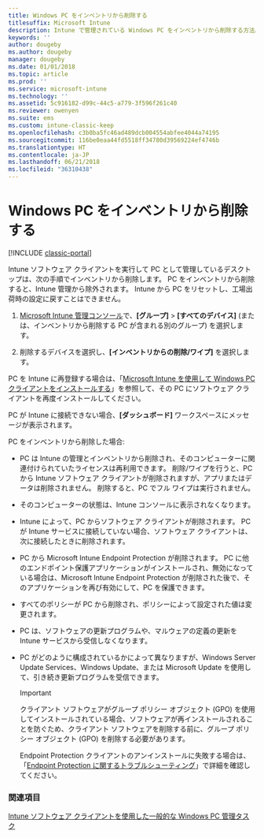 ```yaml
---
title: Windows PC をインベントリから削除する
titlesuffix: Microsoft Intune
description: Intune で管理されている Windows PC をインベントリから削除する方法。
keywords: ''
author: dougeby
ms.author: dougeby
manager: dougeby
ms.date: 01/01/2018
ms.topic: article
ms.prod: ''
ms.service: microsoft-intune
ms.technology: ''
ms.assetid: 5c916182-d99c-44c5-a779-3f596f261c40
ms.reviewer: owenyen
ms.suite: ems
ms.custom: intune-classic-keep
ms.openlocfilehash: c3b0ba5fc46ad489dcb004554abfee4044a74195
ms.sourcegitcommit: 116be0eaa44fd5518ff34780d39569224ef4746b
ms.translationtype: HT
ms.contentlocale: ja-JP
ms.lasthandoff: 06/21/2018
ms.locfileid: "36310438"
---
```

# <a name="retire-a-windows-pc"></a>Windows PC をインベントリから削除する

[!INCLUDE [classic-portal](includes/classic-portal.md)]

Intune ソフトウェア クライアントを実行して PC として管理しているデスクトップは、次の手順でインベントリから削除します。 PC をインベントリから削除すると、Intune 管理から除外されます。 Intune から PC をリセットし、工場出荷時の設定に戻すことはできません。

1.  [Microsoft Intune 管理コンソール](https://manage.microsoft.com/)で、**[グループ]** &gt; **[すべてのデバイス]** (または、インベントリから削除する PC が含まれる別のグループ) を選択します。

2.  削除するデバイスを選択し、**[インベントリからの削除/ワイプ]** を選択します。

PC を Intune に再登録する場合は、「[Microsoft Intune を使用して Windows PC クライアントをインストールする](install-the-windows-pc-client-with-microsoft-intune.md)」を参照して、その PC にソフトウェア クライアントを再度インストールしてください。

PC が Intune に接続できない場合、**[ダッシュボード]** ワークスペースにメッセージが表示されます。

PC をインベントリから削除した場合:

-   PC は Intune の管理とインベントリから削除され、そのコンピューターに関連付けられていたライセンスは再利用できます。 削除/ワイプを行うと、PC から Intune ソフトウェア クライアントが削除されますが、アプリまたはデータは削除されません。 削除すると、PC でフル ワイプは実行されません。

-   そのコンピューターの状態は、Intune コンソールに表示されなくなります。

-   Intune によって、PC からソフトウェア クライアントが削除されます。 PC が Intune サービスに接続していない場合、ソフトウェア クライアントは、次に接続したときに削除されます。

-   PC から Microsoft Intune Endpoint Protection が削除されます。 PC に他のエンドポイント保護アプリケーションがインストールされ、無効になっている場合は、Microsoft Intune Endpoint Protection が削除された後で、そのアプリケーションを再び有効にして、PC を保護できます。

-   すべてのポリシーが PC から削除され、ポリシーによって設定された値は変更されます。

-   PC は、ソフトウェアの更新プログラムや、マルウェアの定義の更新を Intune サービスから受信しなくなります。

-   PC がどのように構成されているかによって異なりますが、Windows Server Update Services、Windows Update、または Microsoft Update を使用して、引き続き更新プログラムを受信できます。

    > [!IMPORTANT]
    > クライアント ソフトウェアがグループ ポリシー オブジェクト (GPO) を使用してインストールされている場合、ソフトウェアが再インストールされることを防ぐため、クライアント ソフトウェアを削除する前に、グループ ポリシー オブジェクト (GPO) を削除する必要があります。

    Endpoint Protection クライアントのアンインストールに失敗する場合は、「[Endpoint Protection に関するトラブルシューティング](/intune/troubleshoot-endpoint-protection-in-microsoft-intune)」で詳細を確認してください。

### <a name="see-also"></a>関連項目

[Intune ソフトウェア クライアントを使用した一般的な Windows PC 管理タスク](common-windows-pc-management-tasks-with-the-microsoft-intune-computer-client.md)